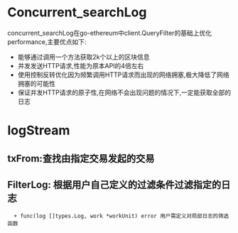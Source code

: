 # Concurrent_searchLog

concurrent_searchLog在go-ethereum中client.QueryFilter的基础上优化performance,主要优点如下:

+ 能够通过调用一个方法获取2k个以上的区块信息
+ 并发发送HTTP请求,性能为原本API的4倍左右
+ 使用控制反转优化因为频繁调用HTTP请求而出现的网络拥塞,极大降低了网络拥塞的可能性
+ 保证并发HTTP请求的原子性,在网络不会出现问题的情况下,一定能获取全部的日志


# logStream

## txFrom:查找由指定交易发起的交易

## FilterLog: 根据用户自己定义的过滤条件过滤指定的日志

      + func(log []types.Log, work *workUnit) error 用户需定义对局部日志的筛选函数


